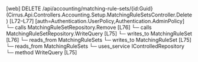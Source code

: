 [web] DELETE /api/accounting/matching-rule-sets/{id:Guid}  (Cirrus.Api.Controllers.Accounting.Setup.MatchingRuleSetsController.Delete)  [L72–L77] [auth=Authentication.UserPolicy,Authentication.AdminPolicy]
  └─ calls MatchingRuleSetRepository.Remove [L76]
  └─ calls MatchingRuleSetRepository.WriteQuery [L75]
  └─ writes_to MatchingRuleSet [L76]
    └─ reads_from MatchingRuleSets
  └─ writes_to MatchingRuleSet [L75]
    └─ reads_from MatchingRuleSets
  └─ uses_service IControlledRepository<MatchingRuleSet>
    └─ method WriteQuery [L75]

